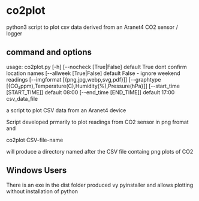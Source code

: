 # co2plot

python3 script to plot csv data derived from an Aranet4 CO2 sensor / logger



## command and options

usage: co2plot.py [-h] 
                  [--nocheck [True|False] default True dont confirm location names
                  [--allweek [True|False] default False - ignore weekend readings
                  [--imgformat [{png,jpg,webp,svg,pdf}]]
                  [--graphtype [{CO₂ppm),Temperature(C),Humidity(%),Pressure(hPa}]] 
                  [--start_time [START_TIME]] default 08:00
                  [--end_time [END_TIME]]  default 17:00
                  csv_data_file

a script to plot CSV data from an Aranet4 device

Script developed prmarily to plot readings from CO2 sensor in png fromat and

co2plot CSV-file-name

will produce a directory named after the CSV file containg png plots of CO2

## Windows Users

There is an exe in the dist folder produced vy pyinstaller and allows plotting without installation of python 
